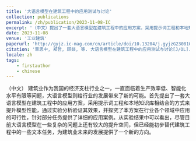 ```yaml
---
title: '大语言模型在建筑工程中的应用测试与讨论'
collection: publications
permalink: /zh/publication/2023-11-08-IC
excerpt: '（中文）提出了一套大语言模型在建筑工程中的应用方案，采用提示词工程和本地知识库相结合的方式来提升模型性能，通过实验分析验证其效果，并探究了本方案在行业各个领域中应用的可行性，针对部分任务提供了详细的应用案例'
date: 2023-11-08
venue: '工业建筑'
paperurl: 'http://gyjz.ic-mag.com/cn/article/doi/10.13204/j.gyjzG23081006'
citation: '覃思中, 郑哲, 顾燚, 等. 大语言模型在建筑工程中的应用测试与讨论[J/OL]. 工业建筑, 2023, 53(9): 162-169. DOI:10.13204/j.gyjzg23081006.'
locale: zh
tags: 
    - firstauthor
    - chinese
---
```

（中文）
建筑业作为我国的经济支柱行业之一，一直面临着生产效率低、智能化水平有限等问题，大语言模型则给行业的发展带来了新的可能。首先提出了一套大语言模型在建筑工程中的应用方案，采用提示词工程和本地知识库相结合的方式来提升模型性能，通过实验分析验证其效果，并探究了本方案在行业各个领域中应用的可行性，针对部分任务提供了详细的应用案例。从实验结果中可以看出，尽管目前大语言模型在一些复杂的问题上还有较大的提升空间，但已经能初步替代建筑工程中的一些文本任务，为建筑业未来的发展提供了一个新的方向。